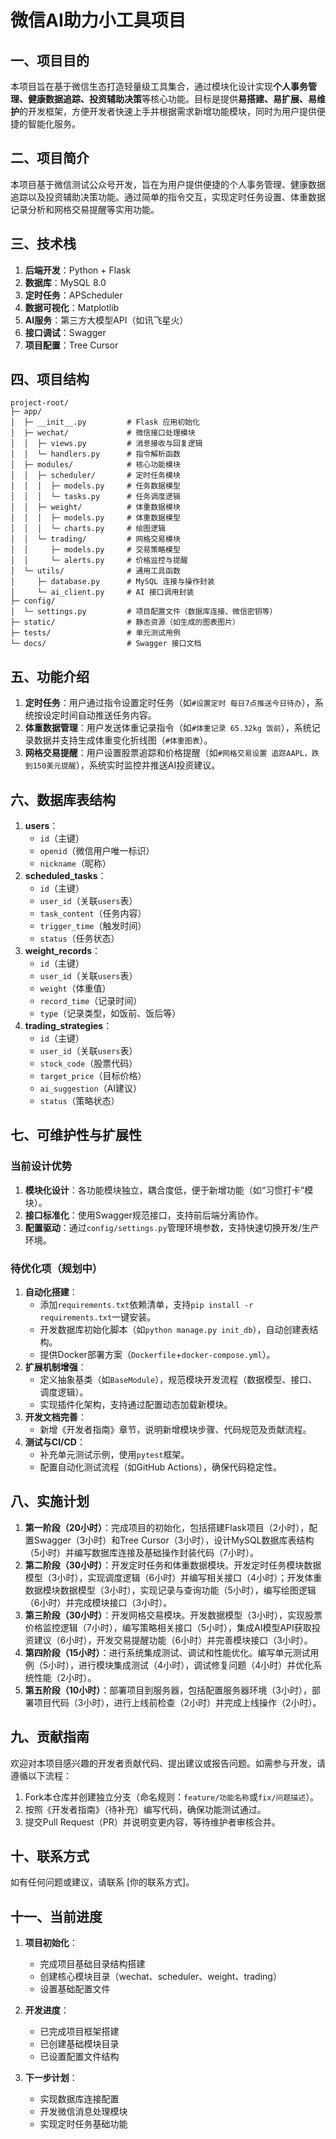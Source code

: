 
# 微信AI助力小工具项目  

## 一、项目目的  
本项目旨在基于微信生态打造轻量级工具集合，通过模块化设计实现**个人事务管理、健康数据追踪、投资辅助决策**等核心功能。目标是提供**易搭建、易扩展、易维护**的开发框架，方便开发者快速上手并根据需求新增功能模块，同时为用户提供便捷的智能化服务。  


## 二、项目简介  
本项目基于微信测试公众号开发，旨在为用户提供便捷的个人事务管理、健康数据追踪以及投资辅助决策功能。通过简单的指令交互，实现定时任务设置、体重数据记录分析和网格交易提醒等实用功能。  


## 三、技术栈  
1. **后端开发**：Python + Flask  
2. **数据库**：MySQL 8.0  
3. **定时任务**：APScheduler  
4. **数据可视化**：Matplotlib  
5. **AI服务**：第三方大模型API（如讯飞星火）  
6. **接口调试**：Swagger  
7. **项目配置**：Tree Cursor  


## 四、项目结构  
```  
project-root/  
├─ app/  
│  ├─ __init__.py         # Flask 应用初始化  
│  ├─ wechat/             # 微信接口处理模块  
│  │  ├─ views.py         # 消息接收与回复逻辑  
│  │  └─ handlers.py      # 指令解析函数  
│  ├─ modules/            # 核心功能模块  
│  │  ├─ scheduler/       # 定时任务模块  
│  │  │  ├─ models.py     # 任务数据模型  
│  │  │  └─ tasks.py      # 任务调度逻辑  
│  │  ├─ weight/          # 体重数据模块  
│  │  │  ├─ models.py     # 体重数据模型  
│  │  │  └─ charts.py     # 绘图逻辑  
│  │  └─ trading/         # 网格交易模块  
│  │     ├─ models.py     # 交易策略模型  
│  │     └─ alerts.py     # 价格监控与提醒  
│  └─ utils/              # 通用工具函数  
│     ├─ database.py      # MySQL 连接与操作封装  
│     └─ ai_client.py     # AI 接口调用封装  
├─ config/  
│  └─ settings.py         # 项目配置文件（数据库连接、微信密钥等）  
├─ static/                # 静态资源（如生成的图表图片）  
├─ tests/                 # 单元测试用例  
└─ docs/                  # Swagger 接口文档  
```  


## 五、功能介绍  
1. **定时任务**：用户通过指令设置定时任务（如`#设置定时 每日7点推送今日待办`），系统按设定时间自动推送任务内容。  
2. **体重数据管理**：用户发送体重记录指令（如`#体重记录 65.32kg 饭前`），系统记录数据并支持生成体重变化折线图（`#体重图表`）。  
3. **网格交易提醒**：用户设置股票追踪和价格提醒（如`#网格交易设置 追踪AAPL，跌到150美元提醒`），系统实时监控并推送AI投资建议。  


## 六、数据库表结构  
1. **users**：  
   - `id`（主键）  
   - `openid`（微信用户唯一标识）  
   - `nickname`（昵称）  
2. **scheduled_tasks**：  
   - `id`（主键）  
   - `user_id`（关联`users`表）  
   - `task_content`（任务内容）  
   - `trigger_time`（触发时间）  
   - `status`（任务状态）  
3. **weight_records**：  
   - `id`（主键）  
   - `user_id`（关联`users`表）  
   - `weight`（体重值）  
   - `record_time`（记录时间）  
   - `type`（记录类型，如饭前、饭后等）  
4. **trading_strategies**：  
   - `id`（主键）  
   - `user_id`（关联`users`表）  
   - `stock_code`（股票代码）  
   - `target_price`（目标价格）  
   - `ai_suggestion`（AI建议）  
   - `status`（策略状态）  


## 七、可维护性与扩展性  
### **当前设计优势**  
1. **模块化设计**：各功能模块独立，耦合度低，便于新增功能（如“习惯打卡”模块）。  
2. **接口标准化**：使用Swagger规范接口，支持前后端分离协作。  
3. **配置驱动**：通过`config/settings.py`管理环境参数，支持快速切换开发/生产环境。  

### **待优化项（规划中）**  
1. **自动化搭建**：  
   - 添加`requirements.txt`依赖清单，支持`pip install -r requirements.txt`一键安装。  
   - 开发数据库初始化脚本（如`python manage.py init_db`），自动创建表结构。  
   - 提供Docker部署方案（`Dockerfile`+`docker-compose.yml`）。  
2. **扩展机制增强**：  
   - 定义抽象基类（如`BaseModule`），规范模块开发流程（数据模型、接口、调度逻辑）。  
   - 实现插件化架构，支持通过配置动态加载新模块。  
3. **开发文档完善**：  
   - 新增《开发者指南》章节，说明新增模块步骤、代码规范及贡献流程。  
4. **测试与CI/CD**：  
   - 补充单元测试示例，使用`pytest`框架。  
   - 配置自动化测试流程（如GitHub Actions），确保代码稳定性。  


## 八、实施计划  
1. **第一阶段（20小时）**：完成项目的初始化，包括搭建Flask项目（2小时），配置Swagger（3小时）和Tree Cursor（3小时），设计MySQL数据库表结构（5小时）并编写数据库连接及基础操作封装代码（7小时）。  
2. **第二阶段（30小时）**：开发定时任务和体重数据模块。开发定时任务模块数据模型（3小时），实现调度逻辑（6小时）并编写相关接口（4小时）；开发体重数据模块数据模型（3小时），实现记录与查询功能（5小时），编写绘图逻辑（6小时）并完成模块接口（3小时）。  
3. **第三阶段（30小时）**：开发网格交易模块。开发数据模型（3小时），实现股票价格监控逻辑（7小时），编写策略相关接口（5小时），集成AI模型API获取投资建议（6小时），开发交易提醒功能（6小时）并完善模块接口（3小时）。  
4. **第四阶段（15小时）**：进行系统集成测试、调试和性能优化。编写单元测试用例（5小时），进行模块集成测试（4小时），调试修复问题（4小时）并优化系统性能（2小时）。  
5. **第五阶段（10小时）**：部署项目到服务器，包括配置服务器环境（3小时），部署项目代码（3小时），进行上线前检查（2小时）并完成上线操作（2小时）。  


## 九、贡献指南  
欢迎对本项目感兴趣的开发者贡献代码、提出建议或报告问题。如需参与开发，请遵循以下流程：  
1.  Fork本仓库并创建独立分支（命名规则：`feature/功能名称`或`fix/问题描述`）。  
2.  按照《开发者指南》（待补充）编写代码，确保功能测试通过。  
3.  提交Pull Request（PR）并说明变更内容，等待维护者审核合并。  


## 十、联系方式  
如有任何问题或建议，请联系 [你的联系方式]。

## 十一、当前进度
1. **项目初始化**：
   - 完成项目基础目录结构搭建
   - 创建核心模块目录（wechat、scheduler、weight、trading）
   - 设置基础配置文件

2. **开发进度**：
   - 已完成项目框架搭建
   - 已创建基础模块目录
   - 已设置配置文件结构

3. **下一步计划**：
   - 实现数据库连接配置
   - 开发微信消息处理模块
   - 实现定时任务基础功能